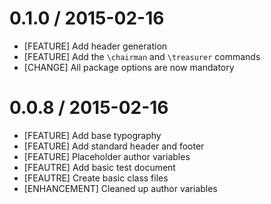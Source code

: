 # 0.1.0 / 2015-02-16

* [FEATURE] Add header generation
* [FEATURE] Add the `\chairman` and `\treasurer` commands
* [CHANGE] All package options are now mandatory

# 0.0.8 / 2015-02-16

* [FEATURE] Add base typography
* [FEATURE] Add standard header and footer
* [FEATURE] Placeholder author variables
* [FEAUTRE] Add basic test document
* [FEAUTRE] Create basic class files
* [ENHANCEMENT] Cleaned up author variables
